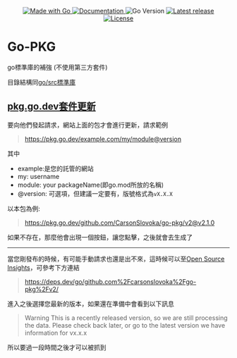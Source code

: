 <p align="center">
  <a href="http://golang.org">
      <img src="https://img.shields.io/badge/Made%20with-Go-1f425f.svg" alt="Made with Go">
  </a>
  <a href="https://pkg.go.dev/github.com/CarsonSlovoka/go-pkg/v2">
      <img src="https://img.shields.io/badge/Documentation-go_pkg-blue.svg" alt="Documentation">
  </a>

  <img src="https://img.shields.io/github/go-mod/go-version/CarsonSlovoka/go-pkg?filename=v2%2Fgo.mod" alt="Go Version">

  <a href="https://GitHub.com/CarsonSlovoka/go-pkg/releases/">
      <img src="https://img.shields.io/github/release/CarsonSlovoka/go-pkg" alt="Latest release">
  </a>
  <a href="https://github.com/CarsonSlovoka/go-pkg/blob/master/LICENSE">
      <img src="https://img.shields.io/github/license/CarsonSlovoka/go-pkg.svg" alt="License">
  </a>
</p>

# Go-PKG

go標準庫的補強 (不使用第三方套件)

目錄結構同[go/src標準庫](https://github.com/golang/go/tree/master/src)

## [pkg.go.dev套件更新](https://pkg.go.dev/about#best-practices-h2)

要向他們發起請求，網站上面的包才會進行更新，請求範例
> https://pkg.go.dev/example.com/my/module@version

其中

- example:是您的託管的網站
- my: username
- module: your packageName(即go.mod所放的名稱)
- @version: 可選項，但建議一定要有，版號格式為`vX.X.X`

以本包為例:

> https://pkg.go.dev/github.com/CarsonSlovoka/go-pkg/v2@v2.1.0

如果不存在，那麼他會出現一個按鈕，讓您點擊，之後就會去生成了

----

當您剛發布的時候，有可能手動請求也還是出不來，這時候可以至[Open Source Insights](https://deps.dev/)，可參考下方連結

> https://deps.dev/go/github.com%2Fcarsonslovoka%2Fgo-pkg%2Fv2/

進入之後選擇您最新的版本，如果還在準備中會看到以下訊息

> Warning This is a recently released version, so we are still processing the data. Please check back later, or go to the latest version we have information for vx.x.x

所以要過一段時間之後才可以被抓到


